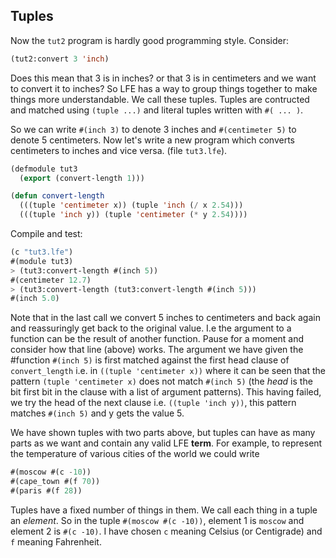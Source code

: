 ## Tuples

Now the ``tut2`` program is hardly good programming style. Consider:

```lisp
(tut2:convert 3 'inch)
```

Does this mean that 3 is in inches? or that 3 is in centimeters and we want to convert it to inches? So LFE has a way to group things together to make things more understandable. We call these tuples. Tuples are contructed and matched using ``(tuple ...)`` and literal tuples written with ``#( ... )``.

So we can write ``#(inch 3)`` to denote 3 inches and ``#(centimeter 5)`` to denote 5 centimeters. Now let's write a new program which converts centimeters to inches and vice versa. (file ``tut3.lfe``).

```lisp
(defmodule tut3
  (export (convert-length 1)))

(defun convert-length
  (((tuple 'centimeter x)) (tuple 'inch (/ x 2.54)))
  (((tuple 'inch y)) (tuple 'centimeter (* y 2.54))))
```

Compile and test:

```lisp
(c "tut3.lfe")                 
#(module tut3)
> (tut3:convert-length #(inch 5))
#(centimeter 12.7)
> (tut3:convert-length (tut3:convert-length #(inch 5)))
#(inch 5.0)
```

Note that in the last call we convert 5 inches to centimeters and back again and reassuringly get back to the original value. I.e the argument to a function can be the result of another function. Pause for a moment and consider how that line (above) works. The argument we have given the #function ``#(inch 5)`` is first matched against the first head clause of ``convert_length`` i.e. in ``((tuple 'centimeter x))`` where it can be seen that the pattern ``(tuple 'centimeter x)`` does not match ``#(inch 5)`` (the *head* is the bit first bit in the clause with a list of argument patterns). This having failed, we try the head of the next clause i.e. ``((tuple 'inch y))``, this pattern matches ``#(inch 5)`` and y gets the value 5.

We have shown tuples with two parts above, but tuples can have as many parts as we want and contain any valid LFE **term**. For example, to represent the temperature of various cities of the world we could write

```lisp
#(moscow #(c -10))
#(cape_town #(f 70))
#(paris #(f 28))
```

Tuples have a fixed number of things in them. We call each thing in a tuple an *element*. So in the tuple ``#(moscow #(c -10))``, element 1 is ``moscow`` and element 2 is ``#(c -10)``. I have chosen ``c`` meaning Celsius (or Centigrade) and ``f`` meaning Fahrenheit.
